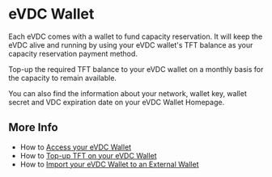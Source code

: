 # eVDC Wallet

Each eVDC comes with a wallet to fund capacity reservation. It will keep the eVDC alive and running by using your eVDC wallet's TFT balance as your capacity reservation payment method. 

Top-up the required TFT balance to your eVDC wallet on a monthly basis for the capacity to remain available. 

You can also find the information about your network, wallet key, wallet secret and VDC expiration date on your eVDC Wallet Homepage.

## More Info

- How to [Access your eVDC Wallet](evdc_wallet_access)
- How to [Top-up TFT on your eVDC Wallet](evdc_wallet_topup)
- How to [Import your eVDC Wallet to an External Wallet](evdc_wallet_import)